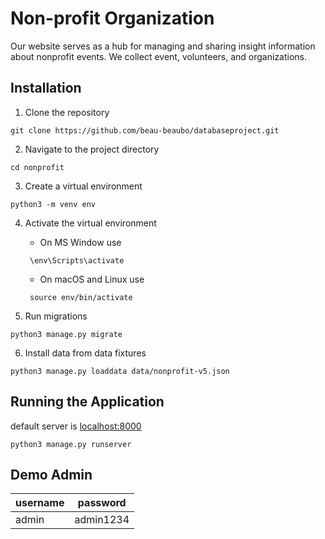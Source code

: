 # Non-profit Organization
Our website serves as a hub for managing and sharing insight information about nonprofit events. 
We collect event, volunteers, and organizations.


## Installation
1. Clone the repository
```commandline
git clone https://github.com/beau-beaubo/databaseproject.git
```

2. Navigate to the project directory
```commandline
cd nonprofit
```

3. Create a virtual environment
```commandline
python3 -m venv env
```

4. Activate the virtual environment
    * On MS Window use
   ```commandline
    \env\Scripts\activate
   ```
   * On macOS and Linux use
   ```commandline
    source env/bin/activate
   ```

5. Run migrations
```commandline
python3 manage.py migrate
```

6. Install data from data fixtures
```commandline
python3 manage.py loaddata data/nonprofit-v5.json
```

## Running the Application

default server is [localhost:8000](http://localhost:8000/)
```commandline
python3 manage.py runserver
```

## Demo Admin
| username | password  |
|---------|-----------|
| admin   | admin1234 |
